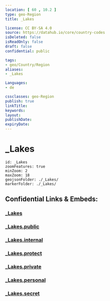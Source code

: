 ```yaml
---
location: [ 60 , 10.2 ] 
type: geo-Region
title: _Lakes

license: CC BY-SA 4.0
source: https://datahub.io/core/country-codes
isDeleted: false
isReadOnly: false
draft: false
confidential: public

tags:
- geo/Country/Region
aliases:
- _Lakes

Languages:
- de

cssclasses: geo-Region
publish: true
linkTitle: 
keywords: 
layout: 
publishDate: 
expiryDate: 
---
```


# _Lakes

```leaflet
id: _Lakes
zoomFeatures: true 
minZoom: 2 
maxZoom: 18
geojsonFolder: ./_Lakes/
markerFolder: ./_Lakes/
```


## Confidential Links & Embeds: 

### [_Lakes](/_Standards/Earth/Continent/Europe/Europe~North/Norway/Counties~Norway/Buskerud/_Lakes.md) 

### [_Lakes.public](/_public/Earth/Continent/Europe/Europe~North/Norway/Counties~Norway/Buskerud/_Lakes.public.md) 

### [_Lakes.internal](/_internal/Earth/Continent/Europe/Europe~North/Norway/Counties~Norway/Buskerud/_Lakes.internal.md) 

### [_Lakes.protect](/_protect/Earth/Continent/Europe/Europe~North/Norway/Counties~Norway/Buskerud/_Lakes.protect.md) 

### [_Lakes.private](/_private/Earth/Continent/Europe/Europe~North/Norway/Counties~Norway/Buskerud/_Lakes.private.md) 

### [_Lakes.personal](/_personal/Earth/Continent/Europe/Europe~North/Norway/Counties~Norway/Buskerud/_Lakes.personal.md) 

### [_Lakes.secret](/_secret/Earth/Continent/Europe/Europe~North/Norway/Counties~Norway/Buskerud/_Lakes.secret.md)

